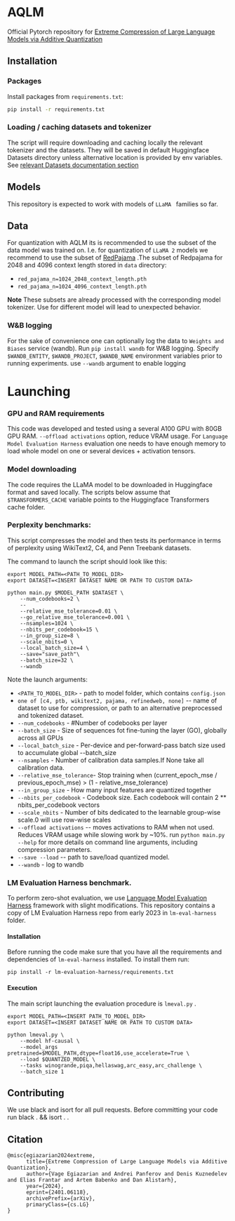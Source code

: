 # AQLM
Official Pytorch repository for [Extreme Compression of Large Language Models via Additive Quantization](https://arxiv.org/pdf/2401.06118.pdf)

## Installation

### Packages

Install packages from `requirements.txt`:
```bash
pip install -r requirements.txt
```

### Loading / caching datasets and tokenizer

The script will require downloading and caching locally the relevant tokenizer and the datasets. 
They will be saved in default Huggingface Datasets directory unless alternative location is provided by env variables.
See [relevant Datasets documentation section](https://huggingface.co/docs/datasets/main/en/cache#cache-directory)
## Models

This repository is expected to work with models of `LLaMA ` families so far.

## Data

For quantization with AQLM its is recommended to use the subset of the data model 
was trained on. I.e. for quantization of `LLaMA 2` models we recommend to use the subset
of [RedPajama](https://huggingface.co/datasets/togethercomputer/RedPajama-Data-1T-Sample) .The subset of Redpajama for  2048 and 4096 context length stored in `data` directory: 
* `red_pajama_n=1024_2048_context_length.pth`
* `red_pajama_n=1024_4096_context_length.pth`
  
**Note** These subsets are already processed with the corresponding model tokenizer. Use for different model will lead to
unexpected behavior.

### W&B logging

For the sake of convenience one can optionally log the data to `Weights and Biases` service (wandb).
Run `pip install wandb` for W&B logging.
Specify `$WANDB_ENTITY`, `$WANDB_PROJECT`, `$WANDB_NAME` environment variables prior to running experiments. use `--wandb` argument to enable logging
# Launching

### GPU and RAM requirements
This code was developed and tested using a several A100 GPU with 80GB GPU RAM. 
`--offload activations` option, reduce VRAM usage.
For `Language Model Evaluation Harness` evaluation one needs to have enough memory to load whole model
on one or several devices + activation tensors.

### Model downloading
The code requires the LLaMA model to be downloaded in Huggingface format and saved locally. The scripts below assume that `$TRANSFORMERS_CACHE` variable points to the Huggingface Transformers cache folder.

### Perplexity benchmarks:
This script compresses the model and then tests its performance in terms of perplexity using WikiText2, C4, and Penn Treebank datasets. 

The command to launch the script should look like this: 

```
export MODEL_PATH=<PATH_TO_MODEL_DIR>
export DATASET=<INSERT DATASET NAME OR PATH TO CUSTOM DATA>

python main.py $MODEL_PATH $DATASET \
    --num_codebooks=2 \
    --
    --relative_mse_tolerance=0.01 \
    --go_relative_mse_tolerance=0.001 \
    --nsamples=1024 \  
    --nbits_per_codebook=15 \
    --in_group_size=8 \
    --scale_nbits=0 \
    --local_batch_size=4 \
    --save="save_path"\
    --batch_size=32 \
    --wandb
```

Note the launch arguments:
- `<PATH_TO_MODEL_DIR>` - path to model folder, which contains `config.json `
- `one of [c4, ptb, wikitext2, pajama, refinedweb, none]` -- name of dataset to use for compression, or path to an alternative preprocessed and tokenized dataset.
- `--num_codebooks` - #Number of codebooks per layer
- `--batch_size` - Size of sequences fot fine-tuning the layer (GO), globally across all GPUs
- `--local_batch_size` - Per-device and per-forward-pass batch size used to accumulate global --batch_size
- `--nsamples` - Number of calibration data samples.If None take all calibration data.
- `--relative_mse_tolerance`- Stop training when (current_epoch_mse / previous_epoch_mse) > (1 - relative_mse_tolerance)
- `--in_group_size` - How many input features are quantized together
- `--nbits_per_codebook` - Codebook size. Each codebook will contain 2 ** nbits_per_codebook vectors
-  `--scale_nbits` - Number of bits dedicated to the learnable group-wise scale.0 will use row-wise scales
- `--offload activations` -- moves activations to RAM when not used. Reduces VRAM usage while slowing work by ~10%. 
run `python main.py --help` for more details on command line arguments, including compression parameters.
- `--save --load` -- path to save/load quantized model.
- `--wandb` - log to wandb

### LM Evaluation Harness benchmark.

To perform zero-shot evaluation, we use [Language Model Evaluation Harness](https://github.com/EleutherAI/lm-evaluation-harness) framework with slight modifications. This repository contains a copy of LM Evaluation Harness repo from early 2023 in `lm-eval-harness` folder. 
#### Installation
Before running the code make sure that you have all the requirements and dependencies of `lm-eval-harness` installed. To install them run:
```
pip install -r lm-evaluation-harness/requirements.txt
```
#### Execution

The main script launching the evaluation procedure is `lmeval.py` .


```
export MODEL_PATH=<INSERT PATH_TO_MODEL_DIR>
export DATASET=<INSERT DATASET NAME OR PATH TO CUSTOM DATA>

python lmeval.py \
    --model hf-causal \
    --model_args pretrained=$MODEL_PATH,dtype=float16,use_accelerate=True \
    --load $QUANTZED_MODEL \
    --tasks winogrande,piqa,hellaswag,arc_easy,arc_challenge \
    --batch_size 1
```

## Contributing
We use black and isort for all pull requests. Before committing your code run black . && isort . .

## Citation
```
@misc{egiazarian2024extreme,
      title={Extreme Compression of Large Language Models via Additive Quantization}, 
      author={Vage Egiazarian and Andrei Panferov and Denis Kuznedelev and Elias Frantar and Artem Babenko and Dan Alistarh},
      year={2024},
      eprint={2401.06118},
      archivePrefix={arXiv},
      primaryClass={cs.LG}
}
```